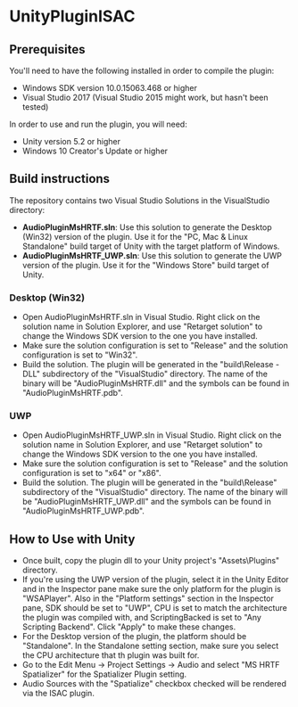 # UnityPluginISAC

## Prerequisites
You'll need to have the following installed in order to compile the plugin:

* Windows SDK version 10.0.15063.468 or higher
* Visual Studio 2017 (Visual Studio 2015 might work, but hasn't been tested)

In order to use and run the plugin, you will need:

* Unity version 5.2 or higher
* Windows 10 Creator's Update or higher

## Build instructions

The repository contains two Visual Studio Solutions in the VisualStudio directory:

* **AudioPluginMsHRTF.sln**: Use this solution to generate the Desktop (Win32) version of the plugin. Use it for the "PC, Mac & Linux Standalone" build target of Unity with the target platform of Windows.
* **AudioPluginMsHRTF_UWP.sln**: Use this solution to generate the UWP version of the plugin. Use it for the "Windows Store" build target of Unity.

### Desktop (Win32)

* Open AudioPluginMsHRTF.sln in Visual Studio. Right click on the solution name in Solution Explorer, and use "Retarget solution" to change the Windows SDK version to the one you have installed.
* Make sure the solution configuration is set to "Release" and the solution configuration is set to "Win32".
* Build the solution. The plugin will be generated in the "build\Release -DLL\" subdirectory of the "VisualStudio" directory. The name of the binary will be "AudioPluginMsHRTF.dll" and the symbols can be found in "AudioPluginMsHRTF.pdb".

### UWP

* Open AudioPluginMsHRTF_UWP.sln in Visual Studio. Right click on the solution name in Solution Explorer, and use "Retarget solution" to change the Windows SDK version to the one you have installed.
* Make sure the solution configuration is set to "Release" and the solution configuration is set to "x64" or "x86".
* Build the solution. The plugin will be generated in the "build\Release\" subdirectory of the "VisualStudio" directory. The name of the binary will be "AudioPluginMsHRTF_UWP.dll" and the symbols can be found in "AudioPluginMsHRTF_UWP.pdb".

## How to Use with Unity

* Once built, copy the plugin dll to your Unity project's "Assets\Plugins\" directory.
* If you're using the UWP version of the plugin, select it in the Unity Editor and in the Inspector pane make sure the only platform for the plugin is "WSAPlayer". Also in the "Platform settings" section in the Inspector pane, SDK should be set to "UWP", CPU is set to match the architecture the plugin was compiled with, and ScriptingBacked is set to "Any Scripting Backend". Click "Apply" to make these changes.
* For the Desktop version of the plugin, the platform should be "Standalone". In the Standalone setting section, make sure you select the CPU architecture that th plugin was built for. 
* Go to the Edit Menu -> Project Settings -> Audio and select "MS HRTF Spatializer" for the Spatializer Plugin setting.
* Audio Sources with the "Spatialize" checkbox checked will be rendered via the ISAC plugin. 
